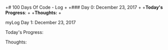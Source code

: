 +# 100 Days Of Code - Log
 +
 +### Day 0: December 23, 2017
 +
 +**Today's Progress**: 
 +
 +**Thoughts:** 
 +
 
 myLog
 Day 1: December 23, 2017
 
 Today's Progress: 
 
 Thoughts:
